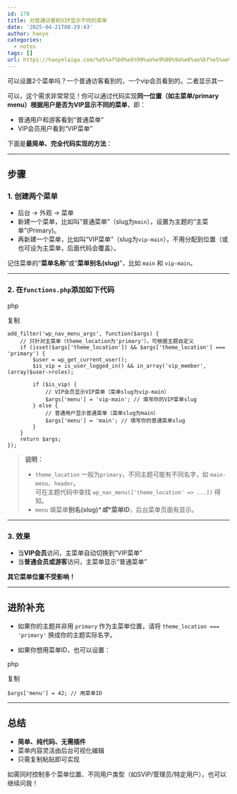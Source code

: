 ```yaml
---
id: 178
title: 对普通访客和VIP显示不同的菜单
date: '2025-04-21T08:29:43'
author: haoye
categories:
  - notes
tags: []
url: https://haoyelaiga.com/%e5%af%b9%e6%99%ae%e9%80%9a%e8%ae%bf%e5%ae%a2%e5%92%8cvip%e6%98%be%e7%a4%ba%e4%b8%8d%e5%90%8c%e7%9a%84%e8%8f%9c%e5%8d%95/
---
```


可以设置2个菜单吗？一个普通访客看到的，一个vip会员看到的。二者显示其一

可以，这个需求非常常见！你可以通过代码实现**同一位置（如主菜单/primary menu）根据用户是否为VIP显示不同的菜单**，即：

- 普通用户和游客看到“普通菜单”
- VIP会员用户看到“VIP菜单”

下面是**最简单、完全代码实现的方法**：

***

## 步骤

### 1. 创建两个菜单

- 后台 → 外观 → 菜单
- 新建一个菜单，比如叫“普通菜单”（slug为`main`），设置为主题的“主菜单”(Primary)。
- 再新建一个菜单，比如叫“VIP菜单”（slug为`vip-main`），不用分配到位置（或也可设为主菜单，后面代码会覆盖）。

记住菜单的“**菜单名称**”或“**菜单别名(slug)**”，比如 `main` 和 `vip-main`。

***

### 2. 在`functions.php`添加如下代码

php

复制

```
add_filter('wp_nav_menu_args', function($args) {
    // 只针对主菜单（theme_location为'primary'），可根据主题自定义
    if (isset($args['theme_location']) && $args['theme_location'] === 'primary') {
        $user = wp_get_current_user();
        $is_vip = is_user_logged_in() && in_array('vip_member', (array)$user->roles);

        if ($is_vip) {
            // VIP会员显示VIP菜单（菜单slug为vip-main）
            $args['menu'] = 'vip-main'; // 填写你的VIP菜单slug
        } else {
            // 普通用户显示普通菜单（菜单slug为main）
            $args['menu'] = 'main'; // 填写你的普通菜单slug
        }
    }
    return $args;
});
```

> **说明：**
>
> - `theme_location` 一般为`primary`，不同主题可能有不同名字，如 `main-menu`、`header`。\
>   可在主题代码中查找 `wp_nav_menu(['theme_location' => ...])` 得知。
> - `menu` 填菜单**别名(slug)\**或\**&#x83DC;单ID**，后台菜单页面有显示。

***

### 3. 效果

- 当**VIP会员**访问，主菜单自动切换到“VIP菜单”
- 当**普通会员或游客**访问，主菜单显示“普通菜单”

**其它菜单位置不受影响！**

***

## 进阶补充

- 如果你的主题并非用 `primary` 作为主菜单位置，请将 `theme_location === 'primary'` 换成你的主题实际名字。

- 如果你想用菜单ID，也可以设置：

php

复制

`$args['menu'] = 42; // 用菜单ID`

***

## 总结

- **简单、纯代码、无需插件**
- 菜单内容灵活由后台可视化编辑
- 只需复制粘贴即可实现

如需同时控制多个菜单位置、不同用户类型（如SVIP/管理员/特定用户），也可以继续问我！
